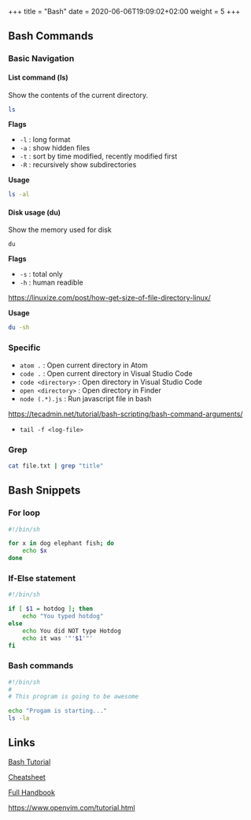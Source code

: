 +++
title = "Bash"
date = 2020-06-06T19:09:02+02:00
weight = 5
+++

## Bash Commands

### Basic Navigation

#### List command (ls)

Show the contents of the current directory.
```bash
ls
```

**Flags**
- `-l` : long format
- `-a` : show hidden files
- `-t` : sort by time modified, recently modified first
- `-R` : recursively show subdirectories

**Usage**
```bash
ls -al
```

#### Disk usage (du)

Show the memory used for disk

```
du
```

**Flags**
- `-s` : total only
- `-h` : human readible

https://linuxize.com/post/how-get-size-of-file-directory-linux/

**Usage**
```bash
du -sh
```



### Specific

- `atom .` : Open current directory in Atom
- `code .` : Open current directory in Visual Studio Code 
- `code <directory>` : Open directory in Visual Studio Code
- `open <directory>` : Open directory in Finder
- `node (.*).js` : Run javascript file in bash

https://tecadmin.net/tutorial/bash-scripting/bash-command-arguments/

- `tail -f <log-file>`

### Grep

```bash
cat file.txt | grep "title"
```

## Bash Snippets

### For loop

```bash
#!/bin/sh

for x in dog elephant fish; do
	echo $x
done
```

### If-Else statement

```bash
#!/bin/sh

if [ $1 = hotdog ]; then
	echo "You typed hotdog"
else
	echo You did NOT type Hotdog
	echo it was '"'$1'"'
fi
```

### Bash commands

```bash
#!/bin/sh
#
# This program is going to be awesome

echo "Progam is starting..."
ls -la
```

## Links

[Bash Tutorial](https://www.taniarascia.com/how-to-create-and-use-bash-scripts/)

[Cheatsheet](https://devhints.io/bash)

[Full Handbook](https://www.freecodecamp.org/news/the-linux-commands-handbook/)

https://www.openvim.com/tutorial.html